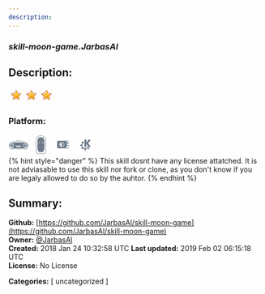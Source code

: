 ```yaml
---
description: 
---
```


### _skill-moon-game.JarbasAl_  
## Description:  
  
  
![](../.gitbook/assets/star.png)![](../.gitbook/assets/star.png)![](../.gitbook/assets/star.png)  
  
### Platform:  
 ![Mark I](../.gitbook/assets/mark-1-icon.png)  ![Mark II](../.gitbook/assets/mark-2-icon.png)  ![Picroft](../.gitbook/assets/picroft-icon.png)  ![plasmoid](../.gitbook/assets/kde.png)   
{% hint style="danger" %}
This skill dosnt have any license attatched. It is not adviasable to use this skill nor fork or clone, as you don't know if you are legaly allowed to do so by the auhtor.
{% endhint %}
  
## Summary:  
**Github:** [https://github.com/JarbasAl/skill-moon-game](https://github.com/JarbasAl/skill-moon-game)  
**Owner:** [@JarbasAl](https://github.com/JarbasAl)  
**Created:** 2018 Jan 24 10:32:58 UTC  **Last updated:** 2019 Feb 02 06:15:18 UTC  
**License:** No License  
  
**Categories:** [ uncategorized ]   
